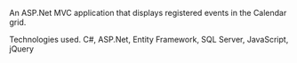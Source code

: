 An ASP.Net MVC application that displays registered events in the Calendar grid. 

Technologies used. C#, ASP.Net, Entity Framework, SQL Server, JavaScript, jQuery
